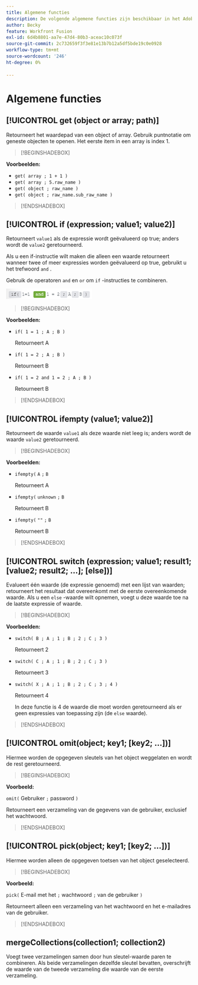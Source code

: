 ```yaml
---
title: Algemene functies
description: De volgende algemene functies zijn beschikbaar in het Adobe Workfront Fusion-toewijzingspaneel.
author: Becky
feature: Workfront Fusion
exl-id: 6d4b8801-aa7e-47d4-80b3-aceac10c073f
source-git-commit: 2c732659f3f3e81e13b7b12a5df5bde19c0e0928
workflow-type: tm+mt
source-wordcount: '246'
ht-degree: 0%

---
```


# Algemene functies

## [!UICONTROL get (object or array; path)]

Retourneert het waardepad van een object of array. Gebruik puntnotatie om geneste objecten te openen. Het eerste item in een array is index 1.

>[!BEGINSHADEBOX]

**Voorbeelden:**

* `get( array ; 1 + 1 )`
* `get( array ; 5.raw_name )`
* `get( object ; raw_name )`
* `get( object ; raw_name.sub_raw_name )`

>[!ENDSHADEBOX]

## [!UICONTROL if (expression; value1; value2)]

Retourneert `value1` als de expressie wordt geëvalueerd op true; anders wordt de `value2` geretourneerd.

Als u een if-instructie wilt maken die alleen een waarde retourneert wanneer twee of meer expressies worden geëvalueerd op true, gebruikt u het trefwoord `and` .

Gebruik de operatoren `and` en `or` om `if` -instructies te combineren.

![ en exploitant ](assets/and-in-if-statement.png)

>[!BEGINSHADEBOX]

**Voorbeelden:**

* `if( 1 = 1 ; A ; B )`

  Retourneert A

* `if( 1 = 2 ; A ; B )`

  Retourneert B

* `if( 1 = 2 and 1 = 2 ; A ; B )`

  Retourneert B

>[!ENDSHADEBOX]

## [!UICONTROL ifempty (value1; value2)]

Retourneert de waarde `value1` als deze waarde niet leeg is; anders wordt de waarde `value2` geretourneerd.

>[!BEGINSHADEBOX]

**Voorbeelden:**

* `ifempty(` `A` `;` `B`

  Retourneert A

* `ifempty(` `unknown` `;` `B`

  Retourneert B

* `ifempty(` `""` `;` `B`

  Retourneert B

>[!ENDSHADEBOX]

## [!UICONTROL switch (expression; value1; result1; [value2; result2; ...]; [else])]

Evalueert één waarde (de expressie genoemd) met een lijst van waarden; retourneert het resultaat dat overeenkomt met de eerste overeenkomende waarde. Als u een `else` -waarde wilt opnemen, voegt u deze waarde toe na de laatste expressie of waarde.

>[!BEGINSHADEBOX]

**Voorbeelden:**

* `switch( B ; A ; 1 ; B ; 2 ; C ; 3 )`

  Retourneert 2

* `switch( C ; A ; 1 ; B ; 2 ; C ; 3 )`

  Retourneert 3

* `switch( X ; A ; 1 ; B ; 2 ; C ; 3 ; 4 )`

  Retourneert 4

  In deze functie is 4 de waarde die moet worden geretourneerd als er geen expressies van toepassing zijn (de `else` waarde).

>[!ENDSHADEBOX]

## [!UICONTROL omit(object; key1; [key2; ...])]

Hiermee worden de opgegeven sleutels van het object weggelaten en wordt de rest geretourneerd.

>[!BEGINSHADEBOX]

**Voorbeeld:**

`omit(` Gebruiker `;` password `)`

Retourneert een verzameling van de gegevens van de gebruiker, exclusief het wachtwoord.

>[!ENDSHADEBOX]

## [!UICONTROL pick(object; key1; [key2; ...])]

Hiermee worden alleen de opgegeven toetsen van het object geselecteerd.

>[!BEGINSHADEBOX]

**Voorbeeld:**

`pick(` E-mail met het `;` wachtwoord `;` van de gebruiker `)`

Retourneert alleen een verzameling van het wachtwoord en het e-mailadres van de gebruiker.

>[!ENDSHADEBOX]

## mergeCollections(collection1; collection2)

Voegt twee verzamelingen samen door hun sleutel-waarde paren te combineren. Als beide verzamelingen dezelfde sleutel bevatten, overschrijft de waarde van de tweede verzameling die waarde van de eerste verzameling.
